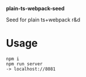 **plain-ts-webpack-seed**

Seed for plain ts+webpack r&amp;d
 
# Usage

```$xslt
npm i
npm run server
-> localhost://8081
```
 
 


